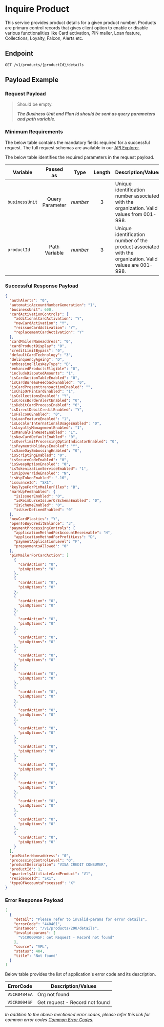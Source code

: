 # Inquire Product

This service provides product details for a given product number. Products are primary control records that gives client option to enable or disable various functionalities like Card activation, PIN mailer, Loan feature, Collections, Loyalty, Falcon, Alerts etc. 
  
## Endpoint

`GET /v1/products/{productId}/details`

## Payload Example

### Request Payload

>Should be empty.
>
>***The Business Unit and Plan id should be sent as query parameters and path variable.*** 

### Minimum Requirements

The below table contains the mandatory fields required for a successful request. The full request schemas are available in our [API Explorer](../api/?type=get&path=/v1/products/{productId}/details).

The below table identifies the required parameters in the request payload.

| Variable | Passed as | Type | Length | Description/Values |
| -------- | :-------: | :--: | :------------: | ------------------ |
| `businessUnit` | Query Parameter | *number* | 3 | Unique identification number associated with the organization. Valid values from 001-998. |
| `productId` | Path Variable | *number* | 3 | Unique identification number of the product associated with the organization. Valid values are 001-998. | 

### Successful Response Payload

```json
{
  "authAlerts": "0",
  "automaticAccountNumberGeneration": "I",
  "businessUnit": 600,
  "cardActivationControls": {
    "additionalCardActivation": "Y",
    "newCardActivation": "Y",
    "reissueCardActivation": "Y",
    "replacementCardActivation": "Y"
  },
  "cardMailerNameaddress": "0",
  "cardProductDisplay": "0",
  "creditLimitBypass": "0",
  "defaultCardTechnology": "3",
  "delinquencyAgeing": "D",
  "embossingFilesKeyType": "B",
  "enhancedProductsEligible": "0",
  "includeDisputedAmounts": "1",
  "isCardActionTableEnabled": "0",
  "isCardBureauFeedbackEnabled": "0",
  "isCardPresenttransactionEnabled": "",
  "isChipOrPinCardEnabled": "1",
  "isCollectionsEnabled": "Y",
  "isCrossBorderAlertEnabled": "0",
  "isDebitCardProcessEnabled": "0",
  "isDirectDebitCreditEnabled": "Y",
  "isFalcon6Enabled": "0",
  "isLoanFeatureEnabled": "1",
  "isLocalorInternationalUsageEnabled": "0",
  "isLoyaltyManagementEnabled": "1",
  "isManualPinResetEnabled": "1",
  "isNewCardDefaultEnabled": "0",
  "isOverlimitProcessingOptinIndicatorEnabled": "0",
  "isPaymentHolidaysEnabled": "Y",
  "isSameDayEmbossingEnabled": "0",
  "isScriptingEnabled": "0",
  "isSecureCodeEnabled": "0",
  "isSweepOptionEnabled": "0",
  "isTokenizationServiceEnabled": "1",
  "isVipOverrideEnabled": "N",
  "isWspTokenEnabled": "-16",
  "issuanceId": "SX1",
  "keyTypeForPinMailerFiles": "B",
  "markUpFeeEnabled": {
    "isIssuerEnabled": "0",
    "isReimburseIssuerOrSchemaEnabled": "0",
    "isSchemeEnabled": "0",
    "isUserDefinedEnabled": "0"
  },
  "newCardPlastics": "Y",
  "openToBuyCreditBalance": "3",
  "paymentProcessingControls": {
    "applicationMethodForAccountReceivable": "H",
    "applicationMethodForProfitLoss": "D",
    "paymentApplicationLevel": "P",
    "prepaymentsAllowed": "0"
  },
  "pinMailerForCardAction": [
    {
      "cardAction": "0",
      "pinOptions": "0"
    },
    {
      "cardAction": "0",
      "pinOptions": "0"
    },
    {
      "cardAction": "0",
      "pinOptions": "0"
    },
    {
      "cardAction": "0",
      "pinOptions": "0"
    },
    {
      "cardAction": "0",
      "pinOptions": "0"
    },
    {
      "cardAction": "0",
      "pinOptions": "0"
    },
    {
      "cardAction": "0",
      "pinOptions": "0"
    },
    {
      "cardAction": "0",
      "pinOptions": "0"
    },
    {
      "cardAction": "0",
      "pinOptions": "0"
    },
    {
      "cardAction": "0",
      "pinOptions": "0"
    },
    {
      "cardAction": "0",
      "pinOptions": "0"
    },
    {
      "cardAction": "0",
      "pinOptions": "0"
    },
    {
      "cardAction": "0",
      "pinOptions": "0"
    },
    {
      "cardAction": "0",
      "pinOptions": "0"
    },
    {
      "cardAction": "0",
      "pinOptions": "0"
    },
    {
      "cardAction": "0",
      "pinOptions": "0"
    }
  ],
  "pinMailerNameaddress": "0",
  "processingControlLevel": "O",
  "productDescription": "VISA CREDIT CONSUMER",
  "productId": 1,
  "quarterlyAffiliateCardProduct": "V1",
  "residenceId": "SX1",
  "typeOfAccountsProcessed": "X"
}
```

### Error Response Payload

```json
[
  {
    "detail": "Please refer to invalid-params for error details",
    "errorCode": "440401",
    "instance": "/v1/products/290/details",
    "invalid-params": [
      "V5CR0004SF: Get Request - Record not found"
    ],
    "source": "VPL",
    "status": 404,
    "title": "Not found"
  }
]
```

Below table provides the list of application's error code and its description.

| ErrorCode |  Description/Values |
| --------  | ------------------ |
| `V5CR0484EA` | Org not found |         
| `V5CR0004SF` | Get request - Record not found | 

*In addition to the above mentioned error codes, please refer this link for common error codes [Common Error Codes](?path=docs/Common_Error_Code.md).*